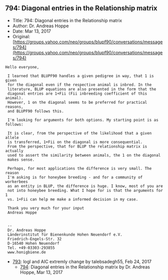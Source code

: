 ## 794: Diagonal entries in the Relationship matrix

- Title: 794: Diagonal entries in the Relationship matrix
- Author: Dr. Andreas Hoppe
- Date: Mar 13, 2017
- Original: [https://groups.yahoo.com/neo/groups/blupf90/conversations/messages/794](https://groups.yahoo.com/neo/groups/blupf90/conversations/messages/794)

```
Hello everyone,

 I learned that BLUPF90 handles a given pedigree in way, that 1 is given 
 for the diagonal even if the respective animal is inbred. In the 
 literature, BLUP equations are also presented in the form that the 
 diagonal entries are 1+Fii (Fii inbreeding coefficient of this animal). 
 However, 1 on the diagonal seems to be preferred for practical reasons, 
 and BLUPF90 follows this.

 I'm looking for arguments for both options. My starting point is as follows:

 It is clear, from the perspective of the likelihood that a given allele 
 is transferred, 1+Fii on the diagonal is more consequential.
 From the perspective, that for BLUP the relationship matrix is actually 
 used to assert the similarity between animals, the 1 on the diagonal 
 makes sense.

 Perhaps, for most applications the difference is very small. The reason 
 I'm asking is for honeybee breeding - and for a community of workerbees 
 as an entity in BLUP, the difference is huge. I know, most of you are 
 not into honeybee breeding. What I hope for is that the arguments for 1 
 vs. 1+Fii can help me make a informed decision in my case.

 Thank you very much for your input
 Andreas Hoppe


 -- 
 Dr. Andreas Hoppe
 Länderinstitut für Bienenkunde Hohen Neuendorf e.V.
 Friedrich-Engels-Str. 32
 D-16540 Hohen Neuendorf
 Tel. +49-03303-293855
 www.honigbiene.de
```

- [793](0793.md): logl and AIC extremly change by talebsadegh55, Feb 24, 2017
    - [794](0794.md): Diagonal entries in the Relationship matrix by Dr. Andreas Hoppe, Mar 13, 2017
